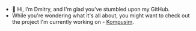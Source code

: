- 👋 Hi, I’m Dmitry, and I'm glad you've stumbled upon my GitHub.
- While you're wondering what it's all about, you might want to check out the project I'm currently working on - [Kompusim](https://github.com/dvoytik/kompusim).

<!---
dvoytik/dvoytik is a ✨ special ✨ repository because its `README.md` (this file) appears on your GitHub profile.
You can click the Preview link to take a look at your changes.
--->
